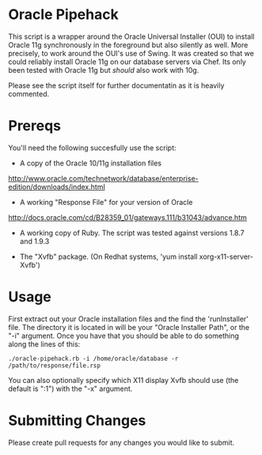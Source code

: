 Oracle Pipehack
===============

This script is a wrapper around the Oracle Universal Installer (OUI) to install Oracle 11g synchronously in the foreground but also silently as well. More precisely, to work around the OUI's use of Swing. It was created so that we could reliably install Oracle 11g on our database servers via Chef. Its only been tested with Oracle 11g but *should* also work with 10g. 

Please see the script itself for further documentatin as it is heavily commented.


Prereqs
=======

You'll need the following succesfully use the script:

- A copy of the Oracle 10/11g installation files

http://www.oracle.com/technetwork/database/enterprise-edition/downloads/index.html

- A working "Response File" for your version of Oracle

http://docs.oracle.com/cd/B28359_01/gateways.111/b31043/advance.htm

- A working copy of Ruby. The script was tested against versions 1.8.7 and 1.9.3

- The "Xvfb" package. (On Redhat systems, 'yum install xorg-x11-server-Xvfb')


Usage
=====

First extract out your Oracle installation files and the find the 'runInstaller' file. The directory it is located in will be your "Oracle Installer Path", or the "-i" argument. Once you have that you should be able to do something along the lines of this:

    ./oracle-pipehack.rb -i /home/oracle/database -r /path/to/response/file.rsp

You can also optionally specify which X11 display Xvfb should use (the default is ":1") with the "-x" argument.


Submitting Changes
==================

Please create pull requests for any changes you would like to submit.

